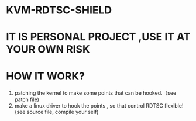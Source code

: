﻿# KVM-RDTSC-SHIELD

# IT IS PERSONAL PROJECT ,USE IT AT YOUR OWN RISK

# HOW IT WORK?

1. patching the kernel to make some points that can be hooked.（see patch file)
2. make a linux driver to hook the points , so that control RDTSC flexible!(see source file, compile your self)
